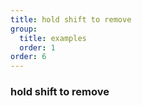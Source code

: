 ```yaml
---
title: hold shift to remove
group:
  title: examples
  order: 1
order: 6
---
```


### hold shift to remove

<code src="../examples/shift-remove.tsx"></code>
